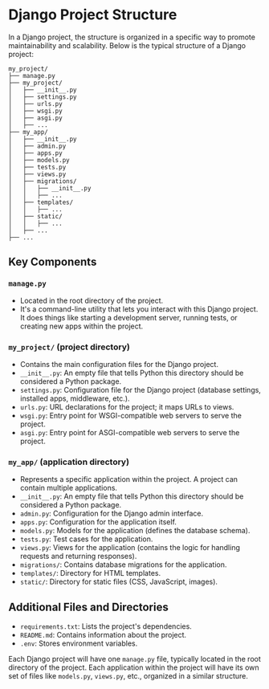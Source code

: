 

# Django Project Structure

In a Django project, the structure is organized in a specific way to promote maintainability and scalability. Below is the typical structure of a Django project:

```
my_project/
├── manage.py
├── my_project/
│   ├── __init__.py
│   ├── settings.py
│   ├── urls.py
│   ├── wsgi.py
│   ├── asgi.py
│   ├── ...
├── my_app/
│   ├── __init__.py
│   ├── admin.py
│   ├── apps.py
│   ├── models.py
│   ├── tests.py
│   ├── views.py
│   ├── migrations/
│   │   ├── __init__.py
│   │   ├── ...
│   ├── templates/
│   │   ├── ...
│   ├── static/
│   │   ├── ...
│   ├── ...
├── ...
```

## Key Components

### `manage.py`
- Located in the root directory of the project.
- It's a command-line utility that lets you interact with this Django project. It does things like starting a development server, running tests, or creating new apps within the project.

### `my_project/` (project directory)
- Contains the main configuration files for the Django project.
- `__init__.py`: An empty file that tells Python this directory should be considered a Python package.
- `settings.py`: Configuration file for the Django project (database settings, installed apps, middleware, etc.).
- `urls.py`: URL declarations for the project; it maps URLs to views.
- `wsgi.py`: Entry point for WSGI-compatible web servers to serve the project.
- `asgi.py`: Entry point for ASGI-compatible web servers to serve the project.

### `my_app/` (application directory)
- Represents a specific application within the project. A project can contain multiple applications.
- `__init__.py`: An empty file that tells Python this directory should be considered a Python package.
- `admin.py`: Configuration for the Django admin interface.
- `apps.py`: Configuration for the application itself.
- `models.py`: Models for the application (defines the database schema).
- `tests.py`: Test cases for the application.
- `views.py`: Views for the application (contains the logic for handling requests and returning responses).
- `migrations/`: Contains database migrations for the application.
- `templates/`: Directory for HTML templates.
- `static/`: Directory for static files (CSS, JavaScript, images).

## Additional Files and Directories
- `requirements.txt`: Lists the project's dependencies.
- `README.md`: Contains information about the project.
- `.env`: Stores environment variables.

Each Django project will have one `manage.py` file, typically located in the root directory of the project. Each application within the project will have its own set of files like `models.py`, `views.py`, etc., organized in a similar structure.
